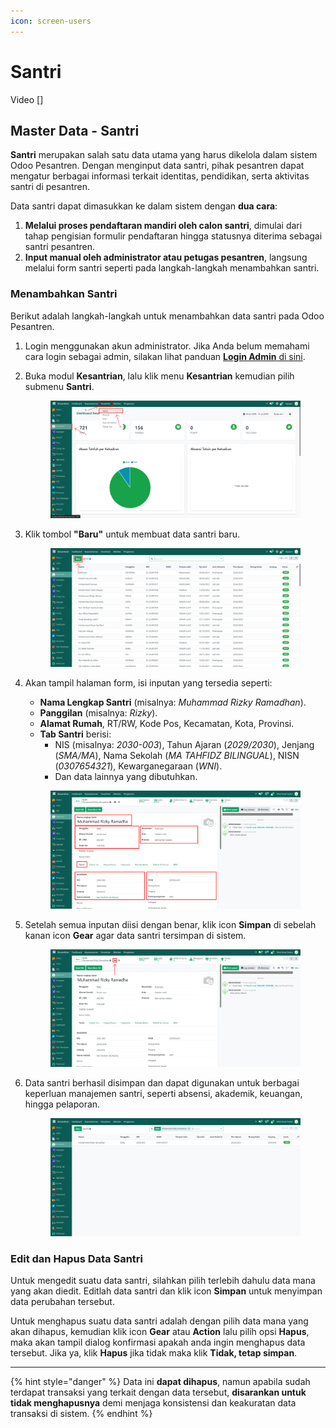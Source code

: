 ```yaml
---
icon: screen-users
---
```


# Santri

Video \[]

## Master Data - Santri

**Santri** merupakan salah satu data utama yang harus dikelola dalam sistem Odoo Pesantren. Dengan menginput data santri, pihak pesantren dapat mengatur berbagai informasi terkait identitas, pendidikan, serta aktivitas santri di pesantren.

Data santri dapat dimasukkan ke dalam sistem dengan **dua cara**:

1. **Melalui proses pendaftaran mandiri oleh calon santri**, dimulai dari tahap pengisian formulir pendaftaran hingga statusnya diterima sebagai santri pesantren.
2. **Input manual oleh administrator atau petugas pesantren**, langsung melalui form santri seperti pada langkah-langkah menambahkan santri.

### Menambahkan Santri

Berikut adalah langkah-langkah untuk menambahkan data santri pada Odoo Pesantren.

1. Login menggunakan akun administrator. Jika Anda belum memahami cara login sebagai admin, silakan lihat panduan [**Login Admin** di sini](../../panduan-login/login-admin.md).
2.  Buka modul **Kesantrian**, lalu klik menu **Kesantrian** kemudian pilih submenu **Santri**.

    <figure><img src="../../.gitbook/assets/images-123.png" alt=""><figcaption></figcaption></figure>


3.  Klik tombol **"Baru"** untuk membuat data santri baru.

    <figure><img src="../../.gitbook/assets/images-124.png" alt=""><figcaption></figcaption></figure>


4.  Akan tampil halaman form, isi inputan yang tersedia seperti:

    * **Nama Lengkap Santri** (misalnya: _Muhammad Rizky Ramadhan_).
    * **Panggilan** (misalnya: _Rizky_).
    * **Alamat Rumah**, RT/RW, Kode Pos, Kecamatan, Kota, Provinsi.
    * **Tab Santri** berisi:
      * NIS (misalnya: _2030-003_), Tahun Ajaran (_2029/2030_), Jenjang (_SMA/MA_), Nama Sekolah (_MA TAHFIDZ BILINGUAL_), NISN (_0307654321_), Kewarganegaraan (_WNI_).
      * Dan data lainnya yang dibutuhkan.

    <figure><img src="../../.gitbook/assets/images-125.png" alt=""><figcaption></figcaption></figure>


5.  Setelah semua inputan diisi dengan benar, klik icon **Simpan** di sebelah kanan icon **Gear** agar data santri tersimpan di sistem.

    <figure><img src="../../.gitbook/assets/images-126.png" alt=""><figcaption></figcaption></figure>


6.  Data santri berhasil disimpan dan dapat digunakan untuk berbagai keperluan manajemen santri, seperti absensi, akademik, keuangan, hingga pelaporan.

    <figure><img src="../../.gitbook/assets/images-127.png" alt=""><figcaption></figcaption></figure>

### Edit dan Hapus Data Santri

Untuk mengedit suatu data santri, silahkan pilih terlebih dahulu data mana yang akan diedit. Editlah data santri dan klik icon **Simpan** untuk menyimpan data perubahan tersebut.

Untuk menghapus suatu data santri adalah dengan pilih data mana yang akan dihapus, kemudian klik icon **Gear** atau **Action** lalu pilih opsi **Hapus**, maka akan tampil dialog konfirmasi apakah anda ingin menghapus data tersebut. Jika ya, klik **Hapus** jika tidak maka klik **Tidak, tetap simpan**.

***

{% hint style="danger" %}
Data ini **dapat dihapus**, namun apabila sudah terdapat transaksi yang terkait dengan data tersebut, **disarankan untuk tidak menghapusnya** demi menjaga konsistensi dan keakuratan data transaksi di sistem.
{% endhint %}
